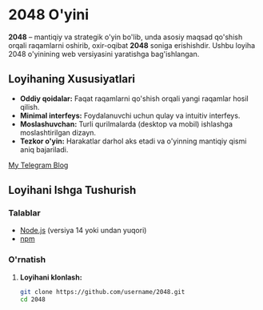 # 2048 O'yini

**2048** – mantiqiy va strategik o'yin bo'lib, unda asosiy maqsad qo'shish orqali raqamlarni oshirib, oxir-oqibat **2048** soniga erishishdir. Ushbu loyiha 2048 o'yinining web versiyasini yaratishga bag'ishlangan.

## Loyihaning Xususiyatlari

- **Oddiy qoidalar:** Faqat raqamlarni qo'shish orqali yangi raqamlar hosil qilish.
- **Minimal interfeys:** Foydalanuvchi uchun qulay va intuitiv interfeys.
- **Moslashuvchan:** Turli qurilmalarda (desktop va mobil) ishlashga moslashtirilgan dizayn.
- **Tezkor o'yin:** Harakatlar darhol aks etadi va o'yinning mantiqiy qismi aniq bajariladi.

[My Telegram Blog](https://t.me/abdurhamonMirmaxsudov)

## Loyihani Ishga Tushurish

### Talablar

- [Node.js](https://nodejs.org/) (versiya 14 yoki undan yuqori)
- [npm](https://www.npmjs.com/)

### O'rnatish

1. **Loyihani klonlash:**

   ```bash
   git clone https://github.com/username/2048.git
   cd 2048
   ```

